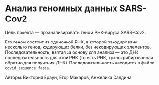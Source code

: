 # Анализ геномных данных SARS-Cov2

Цель проекта — проанализировать геном РНК-вируса SARS-Cov2. 

Его геном состоит из одиночной РНК, в которой закодировано несколько генов, кодирующих белки, без некодирующих элементов. 
Последовательность, взятая за основу для анализа — это ДНК последовательность для этой РНК 
(то есть РНК, транскрибированная обратно для получения ДНК). 
Последовательность находится в файле `covid_sequence.fasta`.

Авторы: Виктория Браун, Егор Макаров, Анжелика Салдина 


